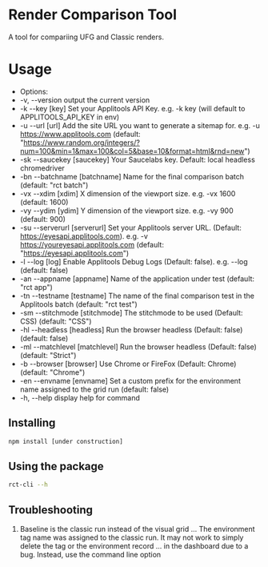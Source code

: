 # Render Comparison Tool

A tool for compariing UFG and Classic renders.

# Usage
- Options:
-  -v, --version                  output the current version
-  -k --key [key]                 Set your Applitools API Key. e.g. -k key (will default to APPLITOOLS_API_KEY in env)
-  -u --url [url]                 Add the site URL you want to generate a sitemap for. e.g. -u https://www.applitools.com (default:
                                 "https://www.random.org/integers/?num=100&min=1&max=100&col=5&base=10&format=html&rnd=new")
 - -sk --saucekey [saucekey]      Your Saucelabs key. Default: local headless chromedriver
 - -bn --batchname [batchname]    Name for the final comparison batch (default: "rct batch")
 - -vx --xdim [xdim]              X dimension of the viewport size. e.g. -vx 1600 (default: 1600)
 - -vy --ydim [ydim]              Y dimension of the viewport size. e.g. -vy 900 (default: 900)
 - -su  --serverurl [serverurl]   Set your Applitools  server URL. (Default: https://eyesapi.applitools.com). e.g. -v https://youreyesapi.applitools.com (default:
                                 "https://eyesapi.applitools.com")
 - -l --log [log]                 Enable Applitools Debug Logs (Default: false). e.g. --log (default: false)
 - -an --appname [appname]        Name of the application under test (default: "rct app")
 - -tn --testname [testname]      The name of the final comparison test in the Applitools batch (default: "rct test")
 - -sm --stitchmode [stitchmode]  The stitchmode to be used (Default: CSS) (default: "CSS")
 - -hl --headless [headless]      Run the browser headless (Default: false) (default: false)
 - -ml --matchlevel [matchlevel]  Run the browser headless (Default: false) (default: "Strict")
 - -b --browser [browser]         Use Chrome or FireFox (Default: Chrome) (default: "Chrome")
 - -en --envname [envname]        Set a custom prefix for the environment name assigned to the grid run (default: false)
 - -h, --help                     display help for command

## Installing

```sh
npm install [under construction]
```

## Using the package

```sh
rct-cli --h
```

## Troubleshooting

1) Baseline is the classic run instead of the visual grid
... The environment tag name was assigned to the classic run. It may not work to simply delete the tag or the environment record
... in the dashboard due to a bug. Instead, use the command line option 
